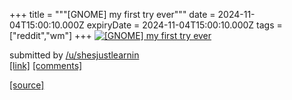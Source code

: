 +++
title = """[GNOME] my first try ever"""
date = 2024-11-04T15:00:10.000Z
expiryDate = 2024-11-04T15:00:10.000Z
tags = ["reddit","wm"]
+++
[![[GNOME] my first try ever](https://preview.redd.it/082qryizfwyd1.png?width=640&crop=smart&auto=webp&s=f3b6d8c8ab51b10e8a5850130ad0e8ca04cd2d18 "[GNOME] my first try ever")](https://www.reddit.com/r/unixporn/comments/1gjg9r7/gnome_my_first_try_ever/)

submitted by [/u/shesjustlearnin](https://www.reddit.com/user/shesjustlearnin)  
[\[link\]](https://i.redd.it/082qryizfwyd1.png) [\[comments\]](https://www.reddit.com/r/unixporn/comments/1gjg9r7/gnome_my_first_try_ever/)

[[source]](https://www.reddit.com/r/unixporn/comments/1gjg9r7/gnome_my_first_try_ever/)
